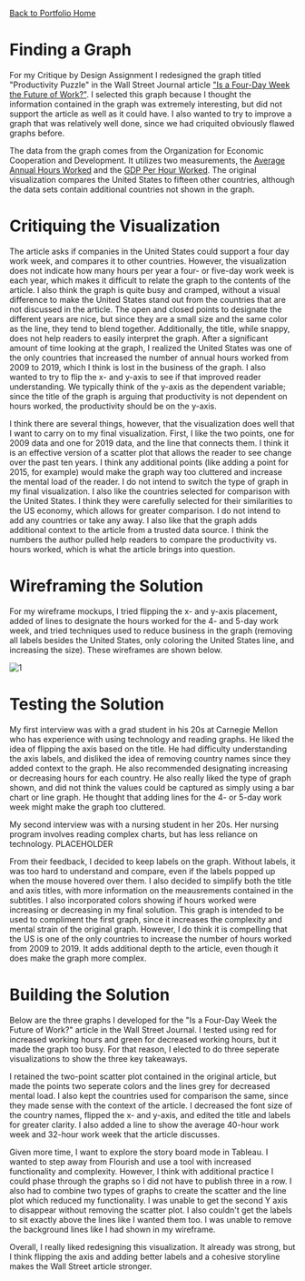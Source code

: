 [Back to Portfolio Home](https://mccarthymorgan.github.io/portfolio/)

# Finding a Graph

For my Critique by Design Assignment I redesigned the graph titled "Productivity Puzzle" in the Wall Street Journal article ["Is a Four-Day Week the Future of Work?"](https://www.wsj.com/articles/is-a-four-day-week-the-future-of-work-11627704011). I selected this graph because I thought the information contained in the graph was extremely interesting, but did not support the article as well as it could have. I also wanted to try to improve a graph that was relatively well done, since we had criquited obviously flawed graphs before. 

The data from the graph comes from the Organization for Economic Cooperation and Development. It utilizes two measurements, the [Average Annual Hours Worked](https://data.oecd.org/emp/hours-worked.htm) and the [GDP Per Hour Worked](https://data.oecd.org/lprdty/gdp-per-hour-worked.htm). The original visualization compares the United States to fifteen other countries, although the data sets contain additional countries not shown in the graph. 

# Critiquing the Visualization

The article asks if companies in the United States could support a four day work week, and compares it to other countries. However, the visualization does not indicate how many hours per year a four- or five-day work week is each year, which makes it difficult to relate the graph to the contents of the article. I also think the graph is quite busy and cramped, without a visual difference to make the United States stand out from the countries that are not discussed in the article. The open and closed points to designate the different years are nice, but since they are a small size and the same color as the line, they tend to blend together. Additionally, the title, while snappy, does not help readers to easily interpret the graph. After a significant amount of time looking at the graph, I realized the United States was one of the only countries that increased the number of annual hours worked from 2009 to 2019, which I think is lost in the business of the graph. I also wanted to try to flip the x- and y-axis to see if that improved reader understanding. We typically think of the y-axis as the dependent variable; since the title of the graph is arguing that productivity is not dependent on hours worked, the productivity should be on the y-axis. 

I think there are several things, however, that the visualization does well that I want to carry on to my final visualization. First, I like the two points, one for 2009 data and one for 2019 data, and the line that connects them. I think it is an effective version of a scatter plot that allows the reader to see change over the past ten years. I think any additional points (like adding a point for 2015, for example) would make the graph way too cluttered and increase the mental load of the reader. I do not intend to switch the type of graph in my final visualization. I also like the countries selected for comparison with the United States. I think they were carefully selected for their similarities to the US economy, which allows for greater comparison. I do not intend to add any countries or take any away. I also like that the graph adds additional context to the article from a trusted data source. I think the numbers the author pulled help readers to compare the productivity vs. hours worked, which is what the article brings into question. 

# Wireframing the Solution

For my wireframe mockups, I tried flipping the x- and y-axis placement, added of lines to designate the hours worked for the 4- and 5-day work week, and tried techniques used to reduce business in the graph (removing all labels besides the United States, only coloring the United States line, and increasing the size). These wireframes are shown below. 

![1](https://user-images.githubusercontent.com/76798733/152893793-94bfcef3-c09b-4eeb-8857-ade3304163e7.jpg)

# Testing the Solution

My first interview was with a grad student in his 20s at Carnegie Mellon who has experience with using technology and reading graphs. He liked the idea of flipping the axis based on the title. He had difficulty understanding the axis labels, and disliked the idea of removing country names since they added context to the graph. He also recommended designating increasing or decreasing hours for each country. He also really liked the type of graph shown, and did not think the values could be captured as simply using a bar chart or line graph. He thought that adding lines for the 4- or 5-day work week might make the graph too cluttered. 

My second interview was with a nursing student in her 20s. Her nursing program involves reading complex charts, but has less reliance on technology. PLACEHOLDER


From their feedback, I decided to keep labels on the graph. Without labels, it was too hard to understand and compare, even if the labels popped up when the mouse hovered over them. I also decided to simplify both the title and axis titles, with more information on the meausrements contained in the subtitles. I also incorporated colors showing if hours worked were increasing or decreasing in my final solution. This graph is intended to be used to compliment the first graph, since it increases the complexity and mental strain of the original graph. However, I do think it is compelling that the US is one of the only countries to increase the number of hours worked from 2009 to 2019. It adds additional depth to the article, even though it does make the graph more complex. 

# Building the Solution

Below are the three graphs I developed for the "Is a Four-Day Week the Future of Work?" article in the Wall Street Journal. I tested using red for increased working hours and green for decreased working hours, but it made the graph too busy. For that reason, I elected to do three seperate visualizations to show the three key takeaways. 

<div class='tableauPlaceholder' id='viz1644277148141' style='position: relative'><object class='tableauViz'  style='display:none;'><param name='host_url' value='https%3A%2F%2Fpublic.tableau.com%2F' /> <param name='embed_code_version' value='3' /> <param name='site_root' value='' /><param name='name' value='Productivityv_TimeWorked&#47;ProductivitybyHoursWorked' /><param name='tabs' value='no' /><param name='toolbar' value='yes' /><param name='animate_transition' value='yes' /><param name='display_static_image' value='yes' /><param name='display_spinner' value='yes' /><param name='display_overlay' value='yes' /><param name='display_count' value='yes' /><param name='language' value='en-US' /><param name='filter' value='publish=yes' /></object></div>                
<script type='text/javascript'>                    
  var divElement = document.getElementById('viz1644277148141');                    
  var vizElement = divElement.getElementsByTagName('object')[0];                    
  vizElement.style.width='100%';
  vizElement.style.height=(divElement.offsetWidth*0.75)+'px';                    
  var scriptElement = document.createElement('script');
  scriptElement.src = 'https://public.tableau.com/javascripts/api/viz_v1.js';                    
  vizElement.parentNode.insertBefore(scriptElement, vizElement);                
</script>

<div class='tableauPlaceholder' id='viz1644277313571' style='position: relative'><object class='tableauViz'  style='display:none;'><param name='host_url' value='https%3A%2F%2Fpublic.tableau.com%2F' /> <param name='embed_code_version' value='3' /> <param name='site_root' value='' /><param name='name' value='Increased&#47;Increased' /><param name='tabs' value='no' /><param name='toolbar' value='yes' /><param name='animate_transition' value='yes' /><param name='display_static_image' value='yes' /><param name='display_spinner' value='yes' /><param name='display_overlay' value='yes' /><param name='display_count' value='yes' /><param name='language' value='en-US' /><param name='filter' value='publish=yes' /></object></div>                
<script type='text/javascript'>
  var divElement = document.getElementById('viz1644277313571');                    
  var vizElement = divElement.getElementsByTagName('object')[0];
  vizElement.style.width='100%';
  vizElement.style.height=(divElement.offsetWidth*0.75)+'px';
  var scriptElement = document.createElement('script');
  scriptElement.src = 'https://public.tableau.com/javascripts/api/viz_v1.js';
  vizElement.parentNode.insertBefore(scriptElement, vizElement);                
</script>

<div class='tableauPlaceholder' id='viz1644277399977' style='position: relative'><object class='tableauViz'  style='display:none;'><param name='host_url' value='https%3A%2F%2Fpublic.tableau.com%2F' /> <param name='embed_code_version' value='3' /> <param name='site_root' value='' /><param name='name' value='Decreased&#47;Decreased' /><param name='tabs' value='no' /><param name='toolbar' value='yes' /><param name='animate_transition' value='yes' /><param name='display_static_image' value='yes' /><param name='display_spinner' value='yes' /><param name='display_overlay' value='yes' /><param name='display_count' value='yes' /><param name='language' value='en-US' /><param name='filter' value='publish=yes' /></object></div>                
<script type='text/javascript'>
  var divElement = document.getElementById('viz1644277399977');
  var vizElement = divElement.getElementsByTagName('object')[0];
  vizElement.style.width='100%';
  vizElement.style.height=(divElement.offsetWidth*0.75)+'px';                    
  var scriptElement = document.createElement('script');                    
  scriptElement.src = 'https://public.tableau.com/javascripts/api/viz_v1.js';                    
  vizElement.parentNode.insertBefore(scriptElement, vizElement);                
</script>


I retained the two-point scatter plot contained in the original article, but made the points two seperate colors and the lines grey for decreased mental load. I also kept the countries used for comparison the same, since they made sense with the context of the article. I decreased the font size of the country names, flipped the x- and y-axis, and edited the title and labels for greater clarity. I also added a line to show the average 40-hour work week and 32-hour work week that the article discusses. 

Given more time, I want to explore the story board mode in Tableau. I wanted to step away from Flourish and use a tool with increased functionality and complexity. However, I think with additional practice I could phase through the graphs so I did not have to publish three in a row. I also had to combine two types of graphs to create the scatter and the line plot which reduced my functionality. I was unable to get the second Y axis to disappear without removing the scatter plot.  I also couldn't get the labels to sit exactly above the lines like I wanted them too. I was unable to remove the background lines like I had shown in my wireframe. 

Overall, I really liked redesigning this visualization. It already was strong, but I think flipping the axis and adding better labels and a cohesive storyline makes the Wall Street article stronger. 
